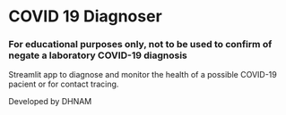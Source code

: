 # COVID 19 Diagnoser
### For educational purposes only, not to be used to confirm of negate a laboratory COVID-19 diagnosis

Streamlit app to diagnose and monitor the health of a possible COVID-19 pacient or for contact tracing.

Developed by DHNAM